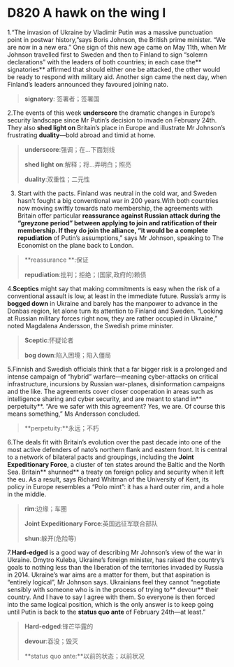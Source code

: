 # D820 A hawk on the wing I
1.“The invasion of Ukraine by Vladimir Putin was a massive punctuation point in post­war history,”says Boris Johnson, the British prime minister. “We are now in a new era.” One sign of this new age came on May 11th, when Mr Johnson travelled first to Sweden and then to Finland to sign “solemn declarations” with the leaders of both countries; in each case the** signatories** affirmed that should either one be attacked, the other would be ready to respond with military aid. Another sign came the next day, when Finland’s leaders announced they favoured joining nato.

> **signatory**: 签署者；签署国
 > 

2.The events of this week **underscore** the dramatic changes in Europe’s security landscape since Mr Putin’s decision to invade on February 24th. They also **shed light on** Britain’s place in Europe and illustrate Mr Johnson’s frustrating **duality**—bold abroad and timid at home.

> **underscore**:强调；在…下面划线
 > 
> **shed light on**:解释；将…弄明白；照亮
 > 
> **duality**:双重性；二元性
 > 

3. Start with the pacts. Finland was neutral in the cold war, and Sweden hasn’t fought a big conventional war in 200 years.With both countries now moving swiftly towards  nato membership, the agreements with Britain offer particular **reassurance **against Russian attack during the “grey­zone period” between applying to join and ratification of their membership. If they do join the alliance, “it would be a complete** repudiation** of Putin’s assumptions,” says Mr Johnson, speaking to  The Economist on the plane back to London.

> **reassurance **:保证
 > 
> **repudiation**:批判；拒绝；(国家,政府的)赖债
 > 

4.**Sceptics** might say that making commitments is easy when the risk of a conventional assault is low, at least in the immediate future. Russia’s army is **bogged down** in Ukraine and barely has the manpower to advance in the Donbas region, let alone turn its attention to Finland and Sweden. “Looking at Russian military forces right now, they are rather occupied in Ukraine,” noted Magdalena Andersson, the Swedish prime minister.

> **Sceptic**:怀疑论者
 > 
> **bog down**:陷入困境；陷入僵局
 > 

5.Finnish and Swedish officials think that a far bigger risk is a prolonged and intense campaign of “hybrid” warfare—meaning cyber­-attacks on critical infrastructure, incursions by Russian war-planes, disinformation campaigns and the like. The agreements cover closer co­operation in areas such as intelligence ­sharing and cyber­ security, and are meant to stand in** perpetuity**. “Are we safer with this agreement? Yes, we are. Of course this means something,” Ms Andersson concluded.

> **perpetuity:**永远；不朽
 > 

6.The deals fit with Britain’s evolution over the past decade into one of the most active defenders of  nato’s northern flank and eastern front. It is central to a network of bilateral pacts and groupings, including the **Joint Expeditionary Force**, a cluster of ten states around the Baltic and the North Sea. Britain** shunned** a treaty on foreign policy and security when it left the eu. As a result, says Richard Whitman of the University of Kent, its policy in Europe resembles a “Polo mint”: it has a hard outer rim, and a hole in the middle.

> **rim**:边缘；车圈
 > 
> **Joint Expeditionary Force**:英国远征军联合部队
 > 
> **shun**:躲开(危险等)
 > 

7.**Hard­-edged** is a good way of describing Mr Johnson’s view of the war in Ukraine. Dmytro Kuleba, Ukraine’s foreign minister, has raised the country’s goals to nothing less than the liberation of the territories invaded by Russia in 2014. Ukraine’s war aims are a matter for them, but that aspiration is “entirely logical”, Mr Johnson says. Ukrainians feel they cannot “negotiate sensibly with someone who is in the process of trying to** devour** their country. And I have to say I agree with them. So everyone is then forced into the same logical position, which is the only answer is to keep going until Putin is back to the **status quo ante** of February 24th—at least.”

> **Hard­-edged**:锋芒毕露的
 > 
> **devour**:吞没；毁灭
 > 
> **status quo ante:**以前的状态；以前状况
 > 

